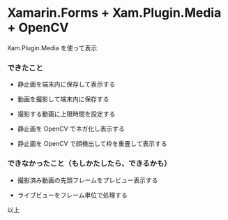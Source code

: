 # Xamarin.Forms + Xam.Plugin.Media + OpenCV

Xam.Plugin.Media を使って表示

### できたこと

- 静止画を端末内に保存して表示する

- 動画を撮影して端末内に保存する

- 撮影する動画に上限時間を設定する

- 静止画を OpenCV でネガ化し表示する

- 静止画を OpenCV で顔検出して枠を重畳して表示する

### できなかったこと（もしかたしたら、できるかも）

- 撮影済み動画の先頭フレームをプレビュー表示する

- ライブビューをフレーム単位で処理する


以上

